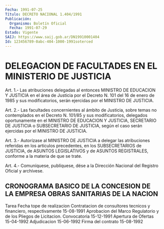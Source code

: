 ```yaml
---
Fecha: 1991-07-25
Título: DECRETO NACIONAL 1.404/1991
Publicación:
  Organismo: Boletín Oficial
  Fecha: 1991-07-29
Estado: Vigente
SAIJ: https://www.saij.gob.ar/DN19910001404
Id: 123456789-0abc-404-1000-1991soterced
---
```

# DELEGACION DE FACULTADES EN EL MINISTERIO DE JUSTICIA

<a id="1"></a>
Art.  1.-  Las  atribuciones delegadas al entonces MINISTRO DE EDUCACION Y JUSTICIA en  el  área de Justicia por el Decreto N. 101 del 16 de enero de 1985 y sus  modificatorios,  serán ejercidas por el MINISTRO DE JUSTICIA.

<a id="2"></a>
Art.  2.-  Las facultades concernientes al ámbito de Justicia, sobre  temas  no  contemplados  en  el  Decreto  N.  101/85  y  sus modificatorios,  delegados    oportunamente    en  el  MINISTRO  DE EDUCACION  Y  JUSTICIA,  SECRETARIO DE JUSTICIA o SUBSECRETARIO  DE JUSTICIA,  según  el  caso  serán  ejercidas  por  el  MINISTRO  DE JUSTICIA.

<a id="3"></a>
Art.  3.-  Autorízase  al  MINISTRO  DE JUSTICIA a delegar las atribuciones  referidas  en  los  artículos  precedentes,   en  los SUBSECRETARIOS  de  JUSTICIA,  de ASUNTOS LEGISLATIVOS y de ASUNTOS REGISTRALES, conforme a la materia de que se trate.

<a id="4"></a>
Art. 4.- Comuníquese, publíquese, dése a la Dirección Nacional del Registro Oficial y archívese.

## CRONOGRAMA BASICO DE LA CONCESION DE LA EMPRESA  OBRAS SANITARIAS DE LA NACION

<a id="1"></a>
Tarea                               Fecha tope de realizacion Contratacion de consultores tecnicos y financiero, respectivamente                 15-08-1991 Aprobacion del Marco Regulatorio y de los Pliegos de Licitacion. Convocatoria    15-12-1991 Apertura de Ofertas                           15-04-1992 Adjudicacion                                  15-06-1992 Firma  del  contrato                            15-08-1992
